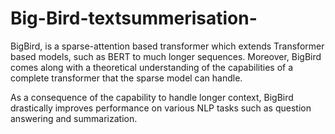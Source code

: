 # Big-Bird-textsummerisation-
BigBird, is a sparse-attention based transformer which extends Transformer based models, such as BERT to much longer sequences. Moreover, BigBird comes along with a theoretical understanding of the capabilities of a complete transformer that the sparse model can handle.

As a consequence of the capability to handle longer context, BigBird drastically improves performance on various NLP tasks such as question answering and summarization.

